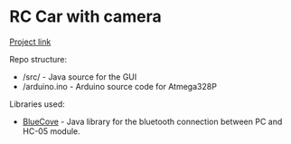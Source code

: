 # RC Car with camera

[Project link](https://ocw.cs.pub.ro/courses/pm/prj2024/rvirtan/victor.boiangiu)

Repo structure:
* /src/ - Java source for the GUI
* /arduino.ino - Arduino source code for Atmega328P

Libraries used:
* [BlueCove](https://sourceforge.net/projects/bluecove/) - Java library for the bluetooth connection between PC and HC-05 module.
